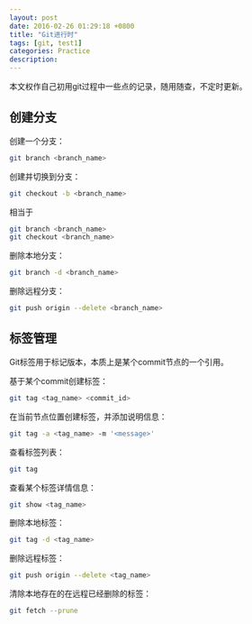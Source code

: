 ```yaml
---
layout: post
date: 2016-02-26 01:29:18 +0800
title: "Git进行时"
tags: [git, test1]
categories: Practice
description: 
---
```


本文权作自己初用git过程中一些点的记录，随用随查，不定时更新。

## 创建分支

创建一个分支：

``` bash
git branch <branch_name>
```


创建并切换到分支：

``` bash
git checkout -b <branch_name>
```

相当于

``` bash
git branch <branch_name>
git checkout <branch_name>
```

删除本地分支：

``` bash
git branch -d <branch_name>
```

删除远程分支：

``` bash
git push origin --delete <branch_name>
```

## 标签管理

Git标签用于标记版本，本质上是某个commit节点的一个引用。

基于某个commit创建标签：

``` bash
git tag <tag_name> <commit_id>
```

在当前节点位置创建标签，并添加说明信息：

``` bash
git tag -a <tag_name> -m '<message>'
```

查看标签列表：

``` bash
git tag
```

查看某个标签详情信息：

``` bash
git show <tag_name>
```

删除本地标签：

``` bash
git tag -d <tag_name>
```

删除远程标签：

``` bash
git push origin --delete <tag_name>
```

清除本地存在的在远程已经删除的标签：

``` bash
git fetch --prune
```






